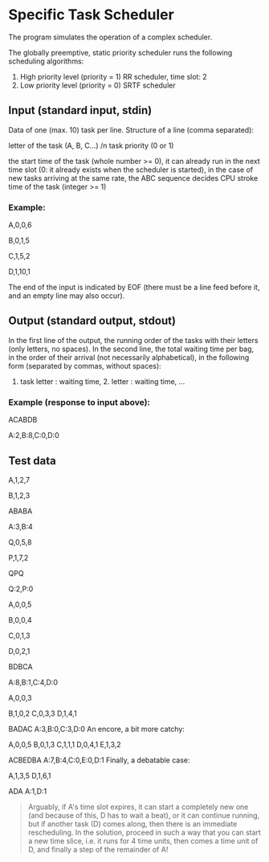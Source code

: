 # Specific Task Scheduler
The program simulates the operation of a complex scheduler.

The globally preemptive, static priority scheduler runs the following scheduling algorithms:
1.  High priority level (priority = 1) RR scheduler, time slot: 2
2.  Low priority level (priority = 0) SRTF scheduler

## Input (standard input, stdin)
Data of one (max. 10) task per line. Structure of a line (comma separated):

letter of the task (A, B, C...) /n
task priority (0 or 1)

the start time of the task (whole number >= 0), it can already run in the next time slot (0: it already exists when the scheduler is started), in the case of new tasks arriving at the same rate, the ABC sequence decides
CPU stroke time of the task (integer >= 1)

### Example:

A,0,0,6

B,0,1,5

C,1,5,2

D,1,10,1

The end of the input is indicated by EOF (there must be a line feed before it, and an empty line may also occur).

## Output (standard output, stdout)
In the first line of the output, the running order of the tasks with their letters (only letters, no spaces).
In the second line, the total waiting time per bag, in the order of their arrival (not necessarily alphabetical), in the following form (separated by commas, without spaces):

1. task letter : waiting time, 2. letter : waiting time, ...

### Example (response to input above):

ACABDB

A:2,B:8,C:0,D:0

## Test data

A,1,2,7 

B,1,2,3 

ABABA 

A:3,B:4

Q,0,5,8 

P,1,7,2 

QPQ 

Q:2,P:0

A,0,0,5

B,0,0,4

C,0,1,3

D,0,2,1

BDBCA

A:8,B:1,C:4,D:0


A,0,0,3

B,1,0,2
C,0,3,3
D,1,4,1

BADAC
A:3,B:0,C:3,D:0
An encore, a bit more catchy:

A,0,0,5
B,0,1,3
C,1,1,1
D,0,4,1
E,1,3,2

ACBEDBA
A:7,B:4,C:0,E:0,D:1
Finally, a debatable case:

A,1,3,5 
D,1,6,1 

ADA 
A:1,D:1

> Arguably, if A's time slot expires, it can start a completely new one (and because of this, D has to wait a beat), or it can continue running, but if another task (D) comes along, then there is an immediate rescheduling. In the solution, proceed in such a way that you can start a new time slice, i.e. it runs for 4 time units, then comes a time unit of D, and finally a step of the remainder of A!
